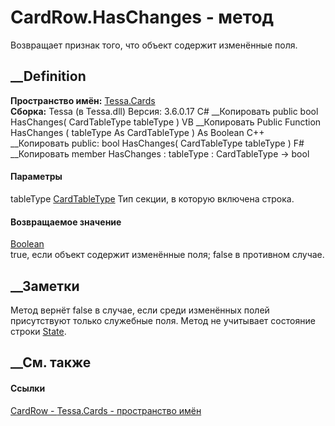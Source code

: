 # CardRow.HasChanges - метод
Возвращает признак того, что объект содержит изменённые поля.
## __Definition
 **Пространство имён:** [Tessa.Cards](N_Tessa_Cards.htm)  
 **Сборка:** Tessa (в Tessa.dll) Версия: 3.6.0.17
C# __Копировать
     public bool HasChanges(
    	CardTableType tableType
    )
VB __Копировать
     Public Function HasChanges ( 
    	tableType As CardTableType
    ) As Boolean
C++ __Копировать
     public:
    bool HasChanges(
    	CardTableType tableType
    )
F# __Копировать
     member HasChanges : 
            tableType : CardTableType -> bool 
#### Параметры
tableType [CardTableType](T_Tessa_Cards_CardTableType.htm)
    Тип секции, в которую включена строка.
#### Возвращаемое значение
[Boolean](https://learn.microsoft.com/dotnet/api/system.boolean)  
true, если объект содержит изменённые поля; false в противном случае.
## __Заметки
Метод вернёт false в случае, если среди изменённых полей присутствуют только
служебные поля.
Метод не учитывает состояние строки [State](P_Tessa_Cards_CardRow_State.htm).
##  __См. также
#### Ссылки
[CardRow - ](T_Tessa_Cards_CardRow.htm)
[Tessa.Cards - пространство имён](N_Tessa_Cards.htm)
